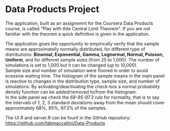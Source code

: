 Data Products Project
=============

The application, built as an assignemnt for the Coursera Data Products course, is called "Play with thte Central Limit Theorem".
If you are not familiar with the theorem a quick definition is given in the application.  

The application gives the opportunity to empirically verify that the sample means are approximatelly normally distributed, for different type of distributions: **Binomial, Exponential, Gamma, Lognormal, Normal, Poisson, Uniform**, and for diffenret sample sizes (from 25 to 1,000). The number of simulations is set to 1,000 but it can be changed (up to 10,000).  
Sample size and number of simulation were floored in order to avoid ecessive waiting time.
The histogram of the sample means in the main panel is reactive to changes in the distribution type, sample size, and number of simulations. By activating/deactivating the check-box a normal probability density function can be added/removed to/from the histogram.  
In the side panel we check the *68-95-97.3 rule* for normality, that is to say the intervals of 1, 2, 3 standard deviations away from the mean should cover approximately 68%, 95%, 97.3% of the samples.

The UI.R and server.R can be founf in the GitHub repository: https://github.com/fabmaccallini/Data-Products
